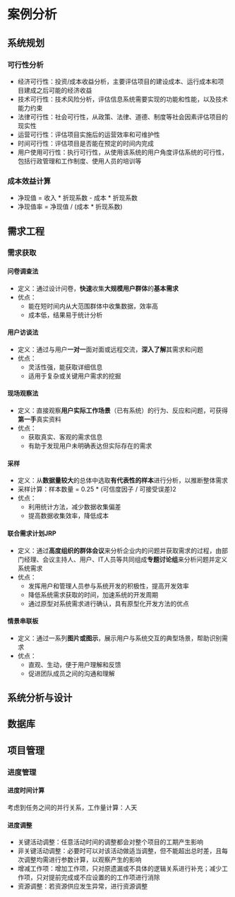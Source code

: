 # 案例分析
## 系统规划
### 可行性分析
- 经济可行性：投资/成本收益分析，主要评估项目的建设成本、运行成本和项目建成之后可能的经济收益
- 技术可行性：技术风险分析，评估信息系统需要实现的功能和性能，以及技术能力约束
- 法律可行性：社会可行性，从政策、法律、道德、制度等社会因素评估项目的现实性
- 运营可行性：评估项目实施后的运营效率和可维护性
- 时间可行性：评估项目是否能在预定的时间内完成
- 用户使用可行性：执行可行性，从使用该系统的用户角度评估系统的可行性，包括行政管理和工作制度、使用人员的培训等
### 成本效益计算
- 净现值 = 收入 * 折现系数 - 成本 * 折现系数
- 净现值率 = 净现值 / (成本 * 折现系数)
## 需求工程
### 需求获取
#### 问卷调查法
- 定义：通过设计问卷，**快速**收集**大规模用户群体**的**基本需求**
- 优点：
  - 能在短时间内从大范围群体中收集数据，效率高
  - 成本低，结果易于统计分析
#### 用户访谈法
- 定义：通过与用户**一对一**面对面或远程交流，**深入了解**其需求和问题
- 优点：
  - 灵活性强，能获取详细信息
  - 适用于复杂或关键用户需求的挖掘
#### 现场观察法
- 定义：直接观察**用户实际工作场景**（已有系统）的行为、反应和问题，可获得**第一手**真实资料
- 优点：
  - 获取真实、客观的需求信息
  - 有助于发现用户未明确表达但实际存在的需求
#### 采样
- 定义：从**数据量较大**的总体中选取**有代表性的样本**进行分析，以推断整体需求
- 采样计算：样本数量 = 0.25 * (可信度因子 / 可接受误差)2
- 优点：
  - 利用统计方法，减少数据收集偏差
  - 提高数据收集效率，降低成本
#### 联合需求计划JRP
- 定义：通过**高度组织的群体会议**来分析企业内的问题并获取需求的过程，由部门经理、会议主持人、用户、IT人员等共同组成**专题讨论组**来分析问题并定义系统需求
- 优点：
  - 发挥用户和管理人员参与系统开发的积极性，提高开发效率
  - 降低系统需求获取的时间，加速系统的开发周期
  - 通过原型对系统需求进行确认，具有原型化开发方法的优点
#### 情景串联板
- 定义：通过一系列**图片或图示**，展示用户与系统交互的典型场景，帮助识别需求
- 优点：
  - 直观、生动，便于用户理解和反馈
  - 促进团队成员之间的沟通和理解
## 系统分析与设计

## 数据库

## 项目管理
### 进度管理
#### 进度时间计算
考虑到任务之间的并行关系，工作量计算：人天
#### 进度调整
- 关键活动调整：任意活动时间的调整都会对整个项目的工期产生影响
- 非关键活动调整：必要时可以对该活动做适当调整，但不能超出总时差，且每次调整均需进行参数计算，以观察产生的影响
- 增减工作项：增加工作项，只对原遗漏或不具体的逻辑关系进行补充；减少工作项，只对提前完成或不应设置的的工作项进行消除
- 资源调整：若资源供应发生异常，进行资源调整
